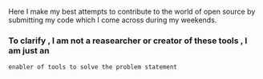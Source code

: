 Here I make my best attempts to contribute to the world of open source by submitting my code which I come across during my weekends.
### To clarify , I am not a reasearcher or creator of these tools , I am just an 
    enabler of tools to solve the problem statement